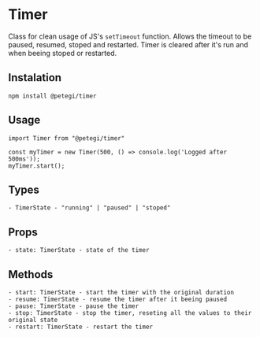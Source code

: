# Timer

Class for clean usage of JS's `setTimeout` function.
Allows the timeout to be paused, resumed, stoped and restarted.
Timer is cleared after it's run and when beeing stoped or restarted.

## Instalation

```
npm install @petegi/timer
```

## Usage

```
import Timer from "@petegi/timer"

const myTimer = new Timer(500, () => console.log('Logged after 500ms'));
myTimer.start();
```

## Types

```
- TimerState - "running" | "paused" | "stoped"
```

## Props

```
- state: TimerState - state of the timer
```

## Methods

```
- start: TimerState - start the timer with the original duration
- resume: TimerState - resume the timer after it beeing paused
- pause: TimerState - pause the timer
- stop: TimerState - stop the timer, reseting all the values to their original state
- restart: TimerState - restart the timer
```
